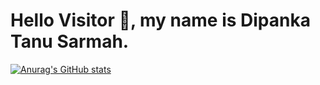 # Hello Visitor 👋, my name is Dipanka Tanu Sarmah. 

[![Anurag's GitHub stats](https://github-readme-stats.vercel.app/api?username=dipankatanu&show_icons=true&theme=dracula)](https://github.com/dipankatanu/github-readme-stats)

